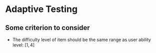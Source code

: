 # Adaptive Testing

## Some criterion to consider

- The difficulty level of item should be the same range as user ability level: $[1, 4]$